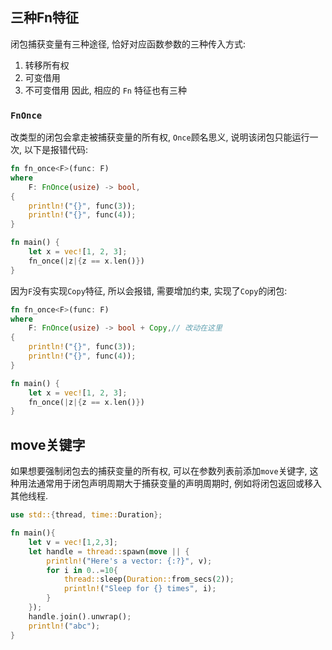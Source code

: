 ## 三种Fn特征
闭包捕获变量有三种途径, 恰好对应函数参数的三种传入方式:
1. 转移所有权
2. 可变借用
3. 不可变借用
因此, 相应的 `Fn` 特征也有三种

### `FnOnce`
改类型的闭包会拿走被捕获变量的所有权, `Once`顾名思义, 说明该闭包只能运行一次, 以下是报错代码:
```rust
fn fn_once<F>(func: F)
where
    F: FnOnce(usize) -> bool,
{
    println!("{}", func(3));
    println!("{}", func(4));
}

fn main() {
    let x = vec![1, 2, 3];
    fn_once(|z|{z == x.len()})
}
```

因为`F`没有实现`Copy`特征, 所以会报错, 需要增加约束, 实现了`Copy`的闭包:
```rust
fn fn_once<F>(func: F)
where
    F: FnOnce(usize) -> bool + Copy,// 改动在这里
{
    println!("{}", func(3));
    println!("{}", func(4));
}

fn main() {
    let x = vec![1, 2, 3];
    fn_once(|z|{z == x.len()})
}
```

## move关键字
如果想要强制闭包去的捕获变量的所有权, 可以在参数列表前添加`move`关键字, 这种用法通常用于闭包声明周期大于捕获变量的声明周期时, 例如将闭包返回或移入其他线程.
```rust
use std::{thread, time::Duration};

fn main(){
    let v = vec![1,2,3];
    let handle = thread::spawn(move || {
        println!("Here's a vector: {:?}", v);
        for i in 0..=10{
            thread::sleep(Duration::from_secs(2));
            println!("Sleep for {} times", i);
        }
    });
    handle.join().unwrap();
    println!("abc");
}
```

